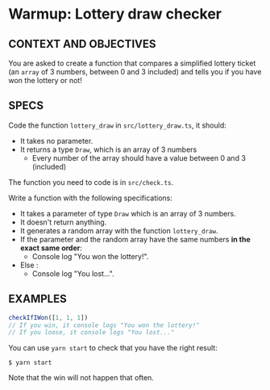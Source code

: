 # Warmup: Lottery draw checker

## CONTEXT AND OBJECTIVES

You are asked to create a function that compares a simplified lottery ticket (an `array` of 3 numbers, between 0 and 3 included) and tells you if you have won the lottery or not!

## SPECS

Code the function `lottery_draw` in `src/lottery_draw.ts`, it should:
- It takes no parameter.
- It returns a type `Draw`, which is an array of 3 numbers
  - Every number of the array should have a value between 0 and 3 (included)

The function you need to code is in `src/check.ts`.

Write a function with the following specifications:

- It takes a parameter of type `Draw` which is an array of 3 numbers.
- It doesn't return anything.
- It generates a random array with the function `lottery_draw`.
- If the parameter and the random array have the same numbers **in the exact same order**:
  - Console log "You won the lottery!".
- Else :
  - Console log "You lost...".

## EXAMPLES

```js
checkIfIWon([1, 1, 1])
// If you win, it console logs "You won the lottery!"
// If you loose, it console logs "You lost..."
```

You can use `yarn start` to check that you have the right result:

```shell-session
$ yarn start
```

Note that the win will not happen that often.
